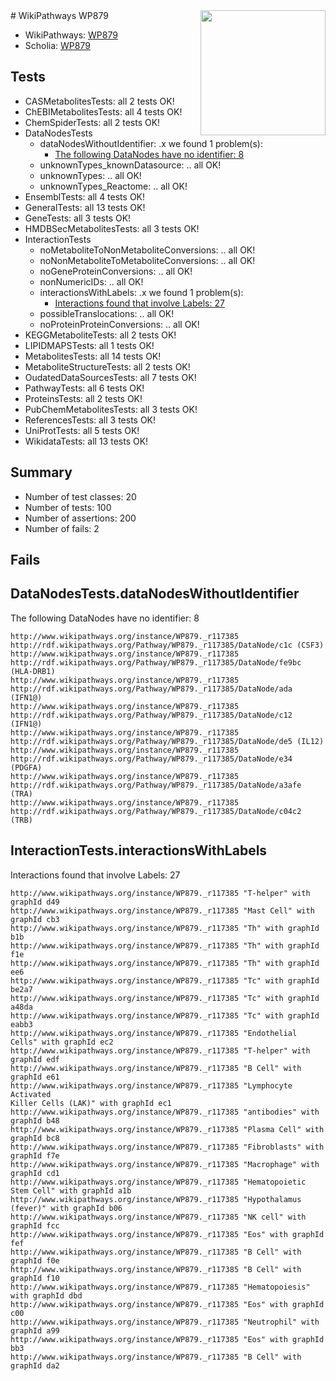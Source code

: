 <img style="float: right; width: 200px" src="https://upload.wikimedia.org/wikipedia/commons/thumb/8/83/Wplogo_with_text_500.png/640px-Wplogo_with_text_500.png" />
# WikiPathways WP879

* WikiPathways: [WP879](https://new.wikipathways.org/pathways/WP879)
* Scholia: [WP879](https://scholia.toolforge.org/wikipathways/WP879)
## Tests
* CASMetabolitesTests: all 2 tests OK!
* ChEBIMetabolitesTests: all 4 tests OK!
* ChemSpiderTests: all 2 tests OK!
* DataNodesTests
    * dataNodesWithoutIdentifier: .x we found 1 problem(s):
        * [The following DataNodes have no identifier: 8](#d2d32fa7)
    * unknownTypes_knownDatasource: .. all OK!
    * unknownTypes: .. all OK!
    * unknownTypes_Reactome: .. all OK!
* EnsemblTests: all 4 tests OK!
* GeneralTests: all 13 tests OK!
* GeneTests: all 3 tests OK!
* HMDBSecMetabolitesTests: all 3 tests OK!
* InteractionTests
    * noMetaboliteToNonMetaboliteConversions: .. all OK!
    * noNonMetaboliteToMetaboliteConversions: .. all OK!
    * noGeneProteinConversions: .. all OK!
    * nonNumericIDs: .. all OK!
    * interactionsWithLabels: .x we found 1 problem(s):
        * [Interactions found that involve Labels: 27](#fe97a8de)
    * possibleTranslocations: .. all OK!
    * noProteinProteinConversions: .. all OK!
* KEGGMetaboliteTests: all 2 tests OK!
* LIPIDMAPSTests: all 1 tests OK!
* MetabolitesTests: all 14 tests OK!
* MetaboliteStructureTests: all 2 tests OK!
* OudatedDataSourcesTests: all 7 tests OK!
* PathwayTests: all 6 tests OK!
* ProteinsTests: all 2 tests OK!
* PubChemMetabolitesTests: all 3 tests OK!
* ReferencesTests: all 3 tests OK!
* UniProtTests: all 5 tests OK!
* WikidataTests: all 13 tests OK!


## Summary

* Number of test classes: 20
* Number of tests: 100
* Number of assertions: 200
* Number of fails: 2

## Fails

<a name="d2d32fa7" />

## DataNodesTests.dataNodesWithoutIdentifier

The following DataNodes have no identifier: 8
```
http://www.wikipathways.org/instance/WP879._r117385 http://rdf.wikipathways.org/Pathway/WP879._r117385/DataNode/c1c (CSF3)
http://www.wikipathways.org/instance/WP879._r117385 http://rdf.wikipathways.org/Pathway/WP879._r117385/DataNode/fe9bc (HLA-DRB1)
http://www.wikipathways.org/instance/WP879._r117385 http://rdf.wikipathways.org/Pathway/WP879._r117385/DataNode/ada (IFN1@)
http://www.wikipathways.org/instance/WP879._r117385 http://rdf.wikipathways.org/Pathway/WP879._r117385/DataNode/c12 (IFN1@)
http://www.wikipathways.org/instance/WP879._r117385 http://rdf.wikipathways.org/Pathway/WP879._r117385/DataNode/de5 (IL12)
http://www.wikipathways.org/instance/WP879._r117385 http://rdf.wikipathways.org/Pathway/WP879._r117385/DataNode/e34 (PDGFA)
http://www.wikipathways.org/instance/WP879._r117385 http://rdf.wikipathways.org/Pathway/WP879._r117385/DataNode/a3afe (TRA)
http://www.wikipathways.org/instance/WP879._r117385 http://rdf.wikipathways.org/Pathway/WP879._r117385/DataNode/c04c2 (TRB)
```

<a name="fe97a8de" />

## InteractionTests.interactionsWithLabels

Interactions found that involve Labels: 27
```
http://www.wikipathways.org/instance/WP879._r117385 "T-helper" with graphId d49
http://www.wikipathways.org/instance/WP879._r117385 "Mast Cell" with graphId cb3
http://www.wikipathways.org/instance/WP879._r117385 "Th" with graphId b1b
http://www.wikipathways.org/instance/WP879._r117385 "Th" with graphId f1e
http://www.wikipathways.org/instance/WP879._r117385 "Th" with graphId ee6
http://www.wikipathways.org/instance/WP879._r117385 "Tc" with graphId be2a7
http://www.wikipathways.org/instance/WP879._r117385 "Tc" with graphId a48da
http://www.wikipathways.org/instance/WP879._r117385 "Tc" with graphId eabb3
http://www.wikipathways.org/instance/WP879._r117385 "Endothelial Cells" with graphId ec2
http://www.wikipathways.org/instance/WP879._r117385 "T-helper" with graphId edf
http://www.wikipathways.org/instance/WP879._r117385 "B Cell" with graphId e61
http://www.wikipathways.org/instance/WP879._r117385 "Lymphocyte Activated
Killer Cells (LAK)" with graphId ec1
http://www.wikipathways.org/instance/WP879._r117385 "antibodies" with graphId b48
http://www.wikipathways.org/instance/WP879._r117385 "Plasma Cell" with graphId bc8
http://www.wikipathways.org/instance/WP879._r117385 "Fibroblasts" with graphId f7e
http://www.wikipathways.org/instance/WP879._r117385 "Macrophage" with graphId cd1
http://www.wikipathways.org/instance/WP879._r117385 "Hematopoietic Stem Cell" with graphId a1b
http://www.wikipathways.org/instance/WP879._r117385 "Hypothalamus
(fever)" with graphId b06
http://www.wikipathways.org/instance/WP879._r117385 "NK cell" with graphId fcc
http://www.wikipathways.org/instance/WP879._r117385 "Eos" with graphId fef
http://www.wikipathways.org/instance/WP879._r117385 "B Cell" with graphId f0e
http://www.wikipathways.org/instance/WP879._r117385 "B Cell" with graphId f10
http://www.wikipathways.org/instance/WP879._r117385 "Hematopoiesis" with graphId dbd
http://www.wikipathways.org/instance/WP879._r117385 "Eos" with graphId c00
http://www.wikipathways.org/instance/WP879._r117385 "Neutrophil" with graphId a99
http://www.wikipathways.org/instance/WP879._r117385 "Eos" with graphId bb3
http://www.wikipathways.org/instance/WP879._r117385 "B Cell" with graphId da2
```

